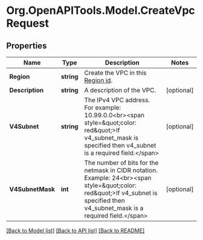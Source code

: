 # Org.OpenAPITools.Model.CreateVpcRequest

## Properties

Name | Type | Description | Notes
------------ | ------------- | ------------- | -------------
**Region** | **string** | Create the VPC in this [Region id](#operation/list-regions). | 
**Description** | **string** | A description of the VPC. | [optional] 
**V4Subnet** | **string** | The IPv4 VPC address. For example: 10.99.0.0&lt;br&gt;&lt;span style&#x3D;\&quot;color: red\&quot;&gt;If v4_subnet_mask is specified then v4_subnet is a required field.&lt;/span&gt; | [optional] 
**V4SubnetMask** | **int** | The number of bits for the netmask in CIDR notation. Example: 24&lt;br&gt;&lt;span style&#x3D;\&quot;color: red\&quot;&gt;If v4_subnet is specified then v4_subnet_mask is a required field.&lt;/span&gt; | [optional] 

[[Back to Model list]](../README.md#documentation-for-models) [[Back to API list]](../README.md#documentation-for-api-endpoints) [[Back to README]](../README.md)

